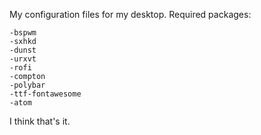 My configuration files for my desktop.
Required packages:

	-bspwm
	-sxhkd
	-dunst
	-urxvt
	-rofi
	-compton
	-polybar
	-ttf-fontawesome
	-atom

I think that's it.
